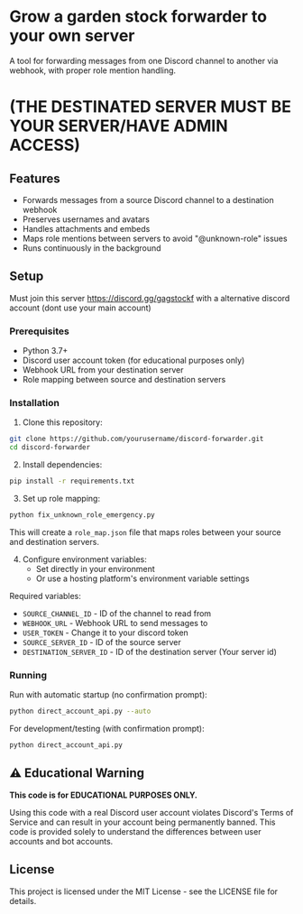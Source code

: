 # Grow a garden stock forwarder to your own server

A tool for forwarding messages from one Discord channel to another via webhook, with proper role mention handling.
# (THE DESTINATED SERVER MUST BE YOUR SERVER/HAVE ADMIN ACCESS)
## Features

- Forwards messages from a source Discord channel to a destination webhook
- Preserves usernames and avatars
- Handles attachments and embeds
- Maps role mentions between servers to avoid "@unknown-role" issues
- Runs continuously in the background

## Setup

Must join this server https://discord.gg/gagstockf with a alternative discord account (dont use your main account)

### Prerequisites

- Python 3.7+
- Discord user account token (for educational purposes only)
- Webhook URL from your destination server
- Role mapping between source and destination servers

### Installation

1. Clone this repository:
```bash
git clone https://github.com/yourusername/discord-forwarder.git
cd discord-forwarder
```

2. Install dependencies:
```bash
pip install -r requirements.txt
```

3. Set up role mapping:
```bash
python fix_unknown_role_emergency.py
```
This will create a `role_map.json` file that maps roles between your source and destination servers.

4. Configure environment variables:
   - Set directly in your environment
   - Or use a hosting platform's environment variable settings

Required variables:
- `SOURCE_CHANNEL_ID` - ID of the channel to read from
- `WEBHOOK_URL` - Webhook URL to send messages to
- `USER_TOKEN` - Change it to your discord token
- `SOURCE_SERVER_ID` - ID of the source server
- `DESTINATION_SERVER_ID` - ID of the destination server (Your server id)

### Running

Run with automatic startup (no confirmation prompt):
```bash
python direct_account_api.py --auto
```

For development/testing (with confirmation prompt):
```bash
python direct_account_api.py
```

## ⚠️ Educational Warning

**This code is for EDUCATIONAL PURPOSES ONLY.**

Using this code with a real Discord user account violates Discord's Terms of Service and can result in your account being permanently banned. This code is provided solely to understand the differences between user accounts and bot accounts.

## License

This project is licensed under the MIT License - see the LICENSE file for details.
